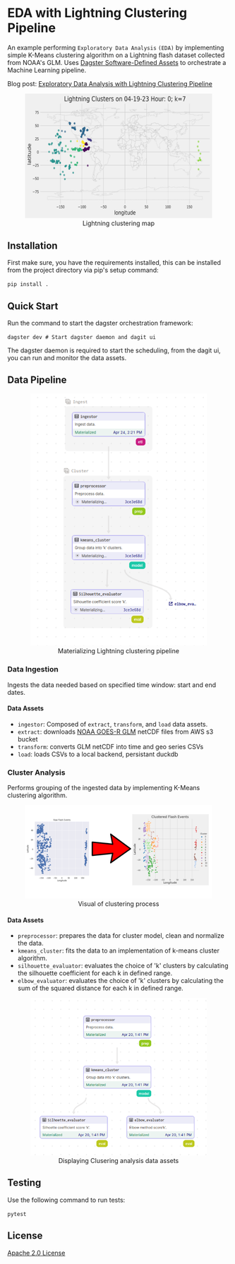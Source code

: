# EDA with Lightning Clustering Pipeline

An example performing `Exploratory Data Analysis` `(EDA)` by implementing simple K-Means clustering algorithm on a Lightning flash dataset collected from NOAA's GLM.
Uses [Dagster Software-Defined Assets](https://docs.dagster.io/concepts/assets/software-defined-assets) to orchestrate a Machine Learning pipeline.

Blog post: [Exploratory Data Analysis with Lightning Clustering Pipeline](https://medium.com/@adebayoadejare/exploratory-data-analysis-with-lightning-clustering-pipeline-6a2bca17d0d3)

<p align="center">
<figure align="center">
<img width="800px" alt="An example clustering of flash data points." src="./img/sample_lightning_clusters.gif">
<figcaption align="center">Lightning clustering map</figcaption>
</figure>
</p>

## Installation

First make sure, you have the requirements installed, this can be installed from the project directory via pip's setup command:

`pip install .`

## Quick Start

Run the command to start the dagster orchestration framework: 

`dagster dev # Start dagster daemon and dagit ui`

The dagster daemon is required to start the scheduling, from the dagit ui, you can run and monitor the data assets.

## Data Pipeline

<p align="center">
<figure align="center">
<img width="400px" alt="An example clustering pipeline." src="img/pipeline/eda_sda_job.png">
<figcaption align="center">Materializing Lightning clustering pipeline</figcaption>
</figure>
</p>

### Data Ingestion

Ingests the data needed based on specified time window: start and end dates.

#### Data Assets

+ `ingestor`: Composed of `extract`, `transform`, and `load` data assets.
+ `extract`: downloads [NOAA GOES-R GLM](https://www.goes-r.gov/spacesegment/glm.html) netCDF files from AWS s3 bucket
+ `transform`: converts GLM netCDF into time and geo series CSVs 
+ `load`: loads CSVs to a local backend, persistant duckdb

### Cluster Analysis

Performs grouping of the ingested data by implementing K-Means clustering algorithm.

<p align="center">
<figure align="center">
<img width="800px" alt="An example clustering of flash data points." src="img/cluster_process.png">
<figcaption align="center">Visual of clustering process</figcaption>
</figure>
</p>

#### Data Assets

+ `preprocessor`: prepares the data for cluster model, clean and normalize the data.
+ `kmeans_cluster`: fits the data to an implementation of k-means cluster algorithm.
+ `silhouette_evaluator`: evaluates the choice of 'k' clusters by calculating the silhouette coefficient for each k in defined range.
+ `elbow_evaluator`: evaluates the choice of 'k' clusters by calculating the sum of the squared distance for each k in defined range.

<p align="center">
<figure align="center">
<img width="400px" alt="Display of clustering materialized assets." src="img/pipeline/eda_sda_pipe.png">
<figcaption>Displaying Clusering analysis data assets</figcaption>
</figure>
</p>

## Testing

Use the following command to run tests:

`pytest`

## License

[Apache 2.0 License](LICENSE)